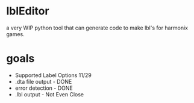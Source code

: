 # lblEditor
a very WIP python tool that can generate code to make lbl's for harmonix games.

# goals
* Supported Label Options 11/29
* .dta file output - DONE
* error detection - DONE
* .lbl output - Not Even Close


